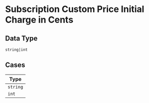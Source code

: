 
# Subscription Custom Price Initial Charge in Cents

## Data Type

`string|int`

## Cases

| Type |
|  --- |
| `string` |
| `int` |


